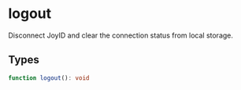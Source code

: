 # logout

Disconnect JoyID and clear the connection status from local storage.

## Types

```ts
function logout(): void
```
